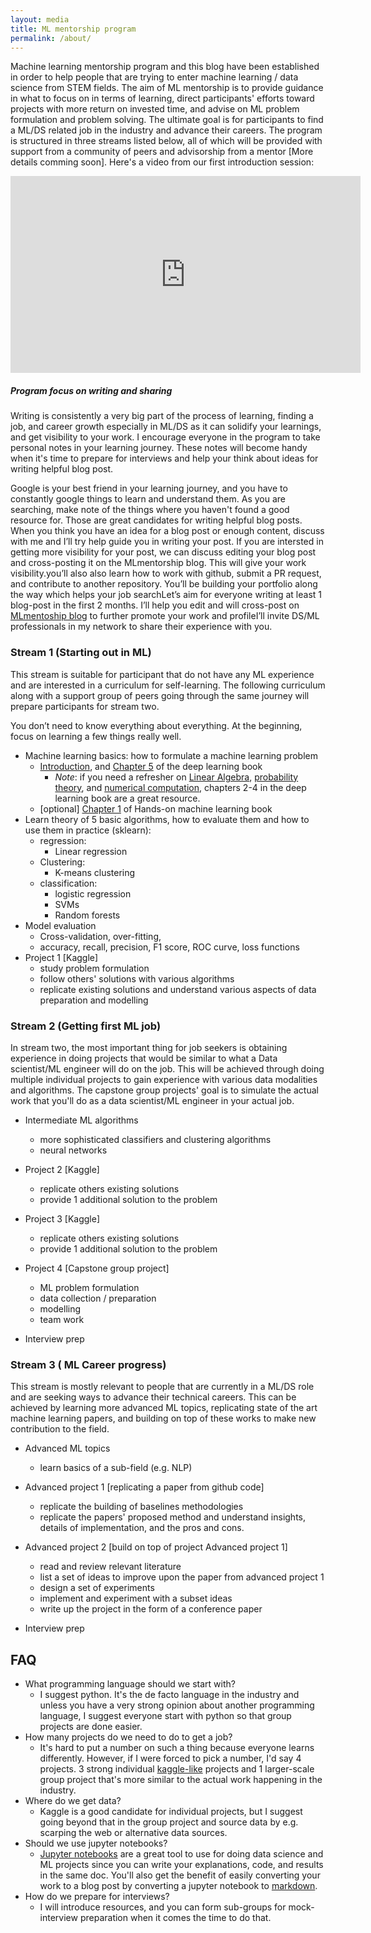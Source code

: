 ```yaml
---
layout: media
title: ML mentorship program
permalink: /about/
---
```



Machine learning mentorship program and this blog have been established in order to help people that are trying to enter machine learning / data science from STEM fields. The aim of ML mentorship is to provide guidance in what to focus on in terms of learning,  direct participants' efforts toward projects with more return on invested time, and advise on ML problem formulation and problem solving. The ultimate goal is for participants to find a ML/DS related job in the industry and advance their careers. The program is structured in three streams listed below, all of which will be provided with support from a community of peers and advisorship from a mentor [More details comming soon]. Here's a video from our first introduction session:

<iframe width="560" height="315" src="https://youtu.be/ifTIbTdy880" frameborder="0" allow="autoplay; encrypted-media" allowfullscreen></iframe>

##### Program focus on writing and sharing

Writing is consistently a very big part of the process of learning, finding a job, and career growth especially in ML/DS as it can solidify your learnings, and get visibility to your work. I encourage everyone in the program to take personal notes in your learning journey. These notes will become handy when it's time to prepare for interviews and help your think about ideas for writing helpful blog post.

Google is your best friend in your learning journey, and you have to constantly google things to learn and understand them. As you are searching, make note of the things where you haven't found a good resource for. Those are great candidates for writing helpful blog posts. When you think you have an idea for a blog post or enough content, discuss with me and I’ll try help guide you in writing your post. If you are intersted in getting more visibility for your post, we can discuss editing your blog post and cross-posting it on the MLmentorship blog. This will give your work visibility.you’ll also also learn how to work with github, submit a PR request, and contribute to another repository. You’ll be building your portfolio along the way which helps your job searchLet’s aim for everyone writing at least 1 blog-post in the first 2 months. I’ll help you edit and will cross-post on [MLmentoship blog](http://mlmentorship.github.io) to further promote your work and profileI’ll invite DS/ML professionals in my network to share their experience with you.


### Stream 1 (Starting out in ML)

This stream is suitable for participant that do not have any ML experience and are interested in a curriculum for self-learning. The following curriculum along with a support group of peers going through the same journey will prepare participants for stream two.

You don’t need to know everything about everything. At the beginning, focus on learning a few things really well.

- Machine learning basics: how to formulate a machine learning problem
    + [Introduction](https://www.deeplearningbook.org/contents/intro.html), and [Chapter 5](https://www.deeplearningbook.org/contents/ml.html) of the deep learning book 
        + *Note*: if you need a refresher on [Linear Algebra](https://www.deeplearningbook.org/contents/prob.html),  [probability theory](https://www.deeplearningbook.org/contents/prob.html), and [numerical computation](https://www.deeplearningbook.org/contents/prob.html), chapters 2-4 in the deep learning book are a great resource. 
    + [optional] [Chapter 1](https://www.oreilly.com/library/view/hands-on-machine-learning/9781492032632/) of Hands-on machine learning book
- Learn theory of 5 basic algorithms, how to evaluate them and how to use them in practice (sklearn):
    - regression:
        - Linear regression 
    - Clustering:
        - K-means clustering
    - classification:
        - logistic regression
        - SVMs
        - Random forests
- Model evaluation
    - Cross-validation, over-fitting, 
    - accuracy, recall, precision, F1 score, ROC curve, loss functions
- Project 1 [Kaggle]
    - study problem formulation
    - follow others' solutions with various algorithms
    - replicate existing solutions and understand various aspects of data preparation and modelling

### Stream 2 (Getting first ML job)
In stream two, the most important thing for job seekers is obtaining experience in doing projects that would be similar to what a Data scientist/ML engineer will do on the job. This will be achieved through doing multiple individual projects to gain experience with various data modalities and algorithms. The capstone group projects' goal is to simulate the actual work that you'll do as a data scientist/ML engineer in your actual job.
- Intermediate ML algorithms
    - more sophisticated classifiers and clustering algorithms
    - neural networks
- Project 2 [Kaggle]
    - replicate others existing solutions
    - provide 1 additional solution to the problem
- Project 3 [Kaggle]
    - replicate others existing solutions
    - provide 1 additional solution to the problem
- Project 4 [Capstone group project]
    - ML problem formulation
    - data collection / preparation
    - modelling
    - team work

- Interview prep

### Stream 3 ( ML Career progress)
This stream is mostly relevant to people that are currently in a ML/DS role and are seeking ways to advance their technical careers. This can be achieved by learning more advanced ML topics, replicating state of the art machine learning papers, and building on top of these works to make new contribution to the field.  
- Advanced ML topics
    - learn basics of a sub-field (e.g. NLP)
- Advanced project 1 [replicating a paper from github code]
    - replicate the building of baselines methodologies
    - replicate the papers' proposed method and understand insights, details of implementation, and the pros and cons.
- Advanced project 2 [build on top of project Advanced project 1]
    - read and review relevant literature
    - list a set of ideas to improve upon the paper from advanced project 1
    - design a set of experiments
    - implement and experiment with a subset ideas
    - write up the project in the form of a conference paper

- Interview prep




## FAQ

- What programming language should we start with?
    - I suggest python. It's the de facto language in the industry and unless you have a very strong opinion about another programming language, I suggest everyone start with python so that group projects are done easier. 
- How many projects do we need to do to get a job?
    - It's hard to put a number on such a thing because everyone learns differently. However, if I were forced to pick a number, I'd say 4 projects. 3 strong individual [kaggle-like](https://www.kaggle.com/) projects and 1 larger-scale group project that's more similar to the actual work happening in the industry. 
- Where do we get data?
    - Kaggle is a good candidate for individual projects, but I suggest going beyond that in the group project and source data by e.g. scarping the web or alternative data sources.
- Should we use jupyter notebooks?
    - [Jupyter notebooks](https://jupyter.org/) are a great tool to use for doing data science and ML projects since you can write your explanations, code, and results in the same doc. You'll also get the benefit of easily converting your work to a blog post by converting a jupyter notebook to [markdown](https://github.com/adam-p/markdown-here/wiki/Markdown-Cheatsheet).
- How do we prepare for interviews?
    - I will introduce resources, and you can form sub-groups for mock-interview preparation when it comes the time to do that.